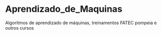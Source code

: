 # Aprendizado_de_Maquinas
Algoritmos de aprendizado de máquinas, treinamentos FATEC pompeia e outros cursos
